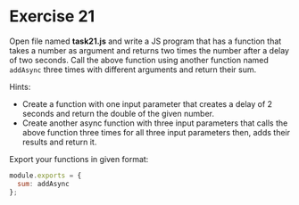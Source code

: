 # Exercise 21

Open file named **task21.js** and write a JS program that has a function that takes a number as argument
 and returns two times the number after a delay of two seconds. 
 Call the above function using another function named `addAsync` three times 
 with different arguments and return their sum.

Hints:

- Create a function with one input parameter that creates a delay of 2 seconds and
 return the double of the given number.
- Create another async function with three input parameters that calls the
 above function three times for all three input parameters then, adds their results and return it.

Export your functions in given format:

```js
module.exports = {
  sum: addAsync
};
```
